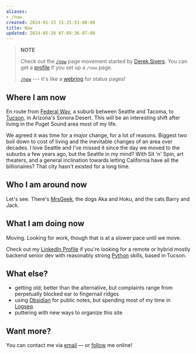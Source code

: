 ```yaml
---
aliases:
- /now
created: 2024-01-15 15:25:53-08:00
title: Now
updated: 2024-05-26 07:09:36-07:00
---
```


> 
 > **NOTE**
>
 > Check out the [`/now`](https://sive.rs/nowff) page movement started by [Derek Sivers](https://sive.rs). You can get a [profile](https://nownownow.com/p/2ugf) if you set up a `/now` page.
 > 
 > [`/now`](https://nownownow.com) --- it's like a [webring](https://en.wikipedia.org/wiki/Webring) for status pages!

## Where I am now

En route from [Federal Way](https://www.cityoffederalway.com), a suburb between Seattle and Tacoma, to [Tucson](https://www.visittucson.org), in Arizona's Sonora Desert. This will be an interesting shift after living in the Puget Sound area most of my life.

We agreed it was time for a *major* change, for a lot of reasons. Biggest two boil down to cost of living and the inevitable changes of an area over decades. I love Seattle and I've missed it since the day we moved to the suburbs a few years ago, but the Seattle in my mind? With Sit 'n' Spin, art theaters, and a general inclination towards letting California have all the billionaires? That city hasn't existed for a long time.

## Who I am around now

Let's see. There's [MrsGeek](../card/MrsGeek.md), the dogs Aka and Hoku, and the cats Barry and Jack.

## What I am doing now

Moving. Looking for work, though that is at a slower pace until we move.

Check out my [LinkedIn Profile](https://www.linkedin.com/in/brianwisti/) if you're looking for a remote or hybrid mostly backend senior dev with reasonably strong [Python](../card/Python.md) skills, based in Tucson.

## What else?

* getting old; better than the alternative, but complaints range from perpetually blocked ear to fingernail ridges
* using [Obsidian](../card/Obsidian.md) for public notes, but spending most of my time in [Logseq](../card/Logseq.md).
* puttering with new ways to organize this site

## Want more?

You can contact me via [email](mailto:brianwisti@pobox.com) — or [follow](follow.md) me online!